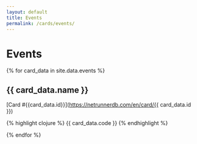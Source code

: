 ```yaml
---
layout: default
title: Events
permalink: /cards/events/
---
```


# Events

{% for card_data in site.data.events %}

## {{ card_data.name }}

[Card #{{card_data.id}}](https://netrunnerdb.com/en/card/{{ card_data.id }})

{% highlight clojure %}
{{ card_data.code }}
{% endhighlight %}

{% endfor %}
